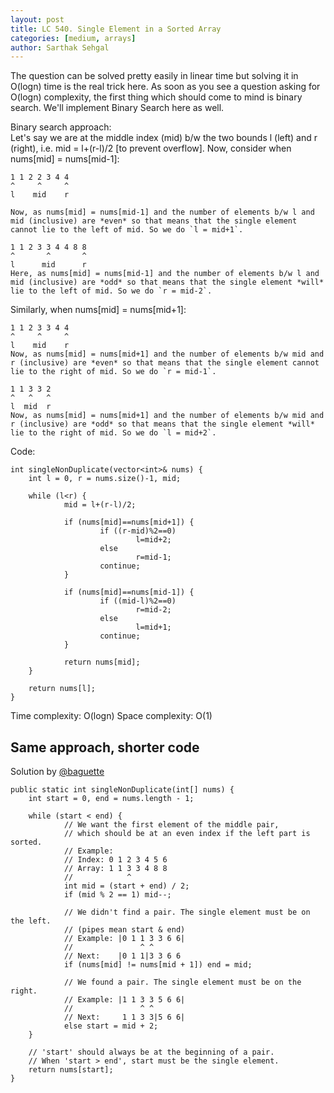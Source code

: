 ```yaml
---
layout: post
title: LC 540. Single Element in a Sorted Array
categories: [medium, arrays]
author: Sarthak Sehgal
---
```


The question can be solved pretty easily in linear time but solving it in O(logn) time is the real trick here. As soon as you see a question asking for O(logn) complexity, the first thing which should come to mind is binary search. We'll implement Binary Search here as well.

Binary search approach:  
Let's say we are at the middle index (mid) b/w the two bounds l (left) and r (right), i.e. mid = l+(r-l)/2 [to prevent overflow]. Now, consider when nums[mid] = nums[mid-1]:

```
1 1 2 2 3 4 4
^     ^     ^
l    mid    r

Now, as nums[mid] = nums[mid-1] and the number of elements b/w l and mid (inclusive) are *even* so that means that the single element cannot lie to the left of mid. So we do `l = mid+1`.

1 1 2 3 3 4 4 8 8
^       ^       ^
l      mid      r
Here, as nums[mid] = nums[mid-1] and the number of elements b/w l and mid (inclusive) are *odd* so that means that the single element *will* lie to the left of mid. So we do `r = mid-2`.
```

Similarly, when nums[mid] = nums[mid+1]:

```
1 1 2 3 3 4 4
^     ^     ^
l    mid    r
Now, as nums[mid] = nums[mid+1] and the number of elements b/w mid and r (inclusive) are *even* so that means that the single element cannot lie to the right of mid. So we do `r = mid-1`.

1 1 3 3 2
^   ^   ^
l  mid  r
Now, as nums[mid] = nums[mid+1] and the number of elements b/w mid and r (inclusive) are *odd* so that means that the single element *will* lie to the right of mid. So we do `l = mid+2`.
```

Code:

```
int singleNonDuplicate(vector<int>& nums) {
	int l = 0, r = nums.size()-1, mid;

	while (l<r) {
			mid = l+(r-l)/2;

			if (nums[mid]==nums[mid+1]) {
					if ((r-mid)%2==0)
							l=mid+2;
					else
							r=mid-1;
					continue;
			}

			if (nums[mid]==nums[mid-1]) {
					if ((mid-l)%2==0)
							r=mid-2;
					else
							l=mid+1;
					continue;
			}

			return nums[mid];
	}

	return nums[l];
}
```
Time complexity: O(logn)
Space complexity: O(1)

## Same approach, shorter code
Solution by [@baguette](https://leetcode.com/baguette)
```
public static int singleNonDuplicate(int[] nums) {
	int start = 0, end = nums.length - 1;

	while (start < end) {
			// We want the first element of the middle pair,
			// which should be at an even index if the left part is sorted.
			// Example:
			// Index: 0 1 2 3 4 5 6
			// Array: 1 1 3 3 4 8 8
			//            ^
			int mid = (start + end) / 2;
			if (mid % 2 == 1) mid--;

			// We didn't find a pair. The single element must be on the left.
			// (pipes mean start & end)
			// Example: |0 1 1 3 3 6 6|
			//               ^ ^
			// Next:    |0 1 1|3 3 6 6
			if (nums[mid] != nums[mid + 1]) end = mid;

			// We found a pair. The single element must be on the right.
			// Example: |1 1 3 3 5 6 6|
			//               ^ ^
			// Next:     1 1 3 3|5 6 6|
			else start = mid + 2;
	}

	// 'start' should always be at the beginning of a pair.
	// When 'start > end', start must be the single element.
	return nums[start];
}
```